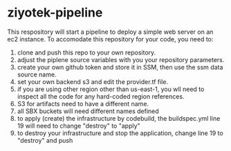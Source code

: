 # ziyotek-pipeline

This respository will start a pipeline to deploy a simple web server on an ec2 instance.
To accomodate this repository for your code, you need to:
1) clone and push this repo to your own repository.
2) adjust the piplene source variables with you your repository parameters.
3) create your own github token and store it in SSM, then use the ssm data source name.
4) set your own backend s3 and edit the provider.tf file.
5) if you are using other region other than us-east-1, you wll need to inspect all the code for any hard-coded region references.
6) S3 for artifacts need to have a different name.
7) all SBX buckets will need different names defined
8) to apply (create) the infrastructure by codebuild, the buildspec.yml line 19 will need to change "destroy" to "apply"
9) to destroy your infrastructure and stop the application, change line 19 to "destroy" and push
